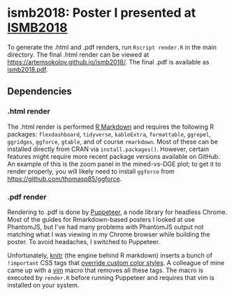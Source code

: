 # ismb2018: Poster I presented at [ISMB2018](https://www.iscb.org/ismb2018)

To generate the .html and .pdf renders, run `Rscript render.R` in the main directory. The final .html render can be viewed at https://artemsokolov.github.io/ismb2018/. The final .pdf is available as [ismb2018.pdf](https://github.com/ArtemSokolov/ismb2018/blob/master/ismb2018.pdf).

## Dependencies

### .html render
The .html render is performed [R Markdown](https://rmarkdown.rstudio.com) and requires the following R packages: `flexdashboard`, `tidyverse`, `kableExtra`, `formattable`, `ggrepel`, `ggridges`, `ggforce`, `gtable`, and of course `rmarkdown`. Most of these can be installed directly from CRAN via `install.packages()`. However, certain features might require more recent package versions available on GitHub. An example of this is the zoom panel in the mined-vs-DGE plot; to get it to render properly, you will likely need to install `ggforce` from https://github.com/thomasp85/ggforce.

### .pdf render
Rendering to .pdf is done by [Puppeteer](https://developers.google.com/web/tools/puppeteer/), a node library for headless Chrome. Most of the guides for Rmarkdown-based posters I looked at use PhantomJS, but I've had many problems with PhantomJS output not matching what I was viewing in my Chrome browser while building the poster. To avoid headaches, I switched to Puppeteer.

Unfortunately, [knitr](https://yihui.name/knitr/) (the engine behind R markdown) inserts a bunch of `!important` CSS tags that [override custom color styles](https://stackoverflow.com/questions/50971866/puppeteer-doesnt-respect-colors-when-exporting-rmarkdown-render-to-pdf). A colleague of mine came up with a [vim](https://www.vim.org/) macro that removes all these tags. The macro is executed by `render.R` before running Puppeteer and requires that vim is installed on your system.

